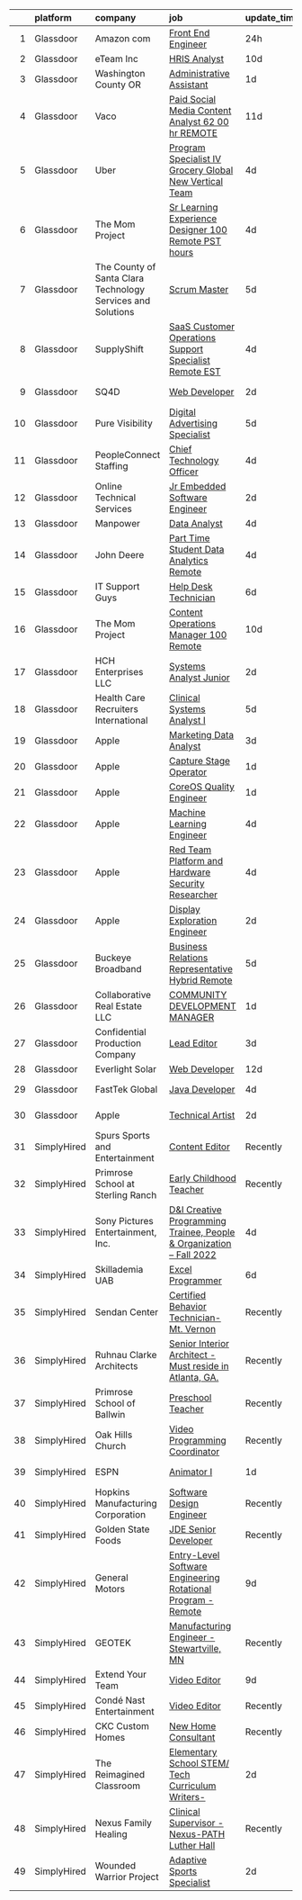 

|    | platform    | company                                                       | job                                                                                                                                                                                                                                                                                                                                                                                                                                                                                                                                                                                                                                                                                                                                                                                                                                                                                                                                                                                                                                                                                                                                                                                                                                                                                                                                                                                                      | update_time   | location           |
|---:|:------------|:--------------------------------------------------------------|:---------------------------------------------------------------------------------------------------------------------------------------------------------------------------------------------------------------------------------------------------------------------------------------------------------------------------------------------------------------------------------------------------------------------------------------------------------------------------------------------------------------------------------------------------------------------------------------------------------------------------------------------------------------------------------------------------------------------------------------------------------------------------------------------------------------------------------------------------------------------------------------------------------------------------------------------------------------------------------------------------------------------------------------------------------------------------------------------------------------------------------------------------------------------------------------------------------------------------------------------------------------------------------------------------------------------------------------------------------------------------------------------------------|:--------------|:-------------------|
|  1 | Glassdoor   | Amazon com                                                    | [Front End Engineer](https://www.glassdoor.com/partner/jobListing.htm?pos=103&ao=1110586&s=58&guid=000001830c85c0f8b548aff4c8c2fc9f&src=GD_JOB_AD&t=SR&vt=w&cs=1_a9ef91ed&cb=1662362436289&jobListingId=1008117089027&cpc=8D52E76475A7E842&jrtk=3-0-1gc68bg8pis2f801-1gc68bg9bii0t800-dff06dd4e365dbce--6NYlbfkN0CKJOvZ2V5IrJ1cL6f27LnM8XR4tisTi-a8V3t-dR9dwsgFRvlGUQc2Ve2CGI8d6VM2pSyN5iYwnkP9IrW9x7orhW24XeG0XMUCcisf8XSubnrM42g7J-hxJo4qbaKXw7fUhx72V3ba1Jzwg5QfqOZ4sIa7Na_3T1PYZ_a1pqwmPhgpFKRrOyxyiW51oqP1BT4XWF1HYh3zqsb0Jen5ciN_0X7L6_WKSkwTWEfU3e9MJ-JF76f6Y3poDeF0NqoIUqVqP5E83SXHTT140Lj-As3HlLB7RnkFCrMbu3yIoBAXy7wtIfDRPqZnkewKnEhI0wDKF0ywfZ6r8ob2Nep65qrcjEEBmSyClPHfrovsGd_b4IhRMAsoZk8fqSWA67sjEc53gJXp0tVPUGn7BmJCFDQ8idMWknsLJK1r87rFEIuqPO9Loouq3Tp38LyM1u8bgCU%3D)                                                                                                                                                                                                                                                                                                                                                                                                                                                                                                                                                                                                                   | 24h           | Seattle, WA        |
|  2 | Glassdoor   | eTeam Inc                                                     | [HRIS Analyst](https://www.glassdoor.com/partner/jobListing.htm?pos=130&ao=1110586&s=58&guid=000001830c85c0f8b548aff4c8c2fc9f&src=GD_JOB_AD&t=SR&vt=w&ea=1&cs=1_f315a1a0&cb=1662362436293&jobListingId=1008093950550&cpc=8795CF9063CD573D&jrtk=3-0-1gc68bg8pis2f801-1gc68bg9bii0t800-fb2a7ff6c8120e8b--6NYlbfkN0Dtmpfj98iB4C0jJJOWen3Era3IQfJzNZ4PFwBIKpo80E20bU78zJ3qEgsYTK5DSPyQbAHH6hZihBanPQu704Ax71D11ob8HloGur_LRRpuFvg8fvm9e03gUYLfWpDoNdTNZaxSkG8ENkl-gnvJiVyijSAq3CZjJsEVCeg4eyYSg9oYMDmw0HKazB9dlxNx1Ft20nycz-p3M0fZl9hur7sIxRUwn-UN0IDB0UMzsIqn6HQGksry-aeK5zcLeQyGejTKBtIX7DI8SRjZHHNMtXfPuZvdBkX93qLRcqHt66nh_mKH2pK4ipJwLnkmJ4AaFlZ4QgOc4MhZ2G1vGtI0kdyNPZXlZlU9L0fH8CFT6NliNQxEWHTrtlDAGXdQUxb7hGiB9mXA6iuOt5oX3XXv8j3nGL0xVv08kX2AxV0KbxTktnRRi6hBpetg6SaEKAgt_15o9ak3nXXokKeDnrHUVY4-dNzV6mx2r6F_TbvprxYBxJPBu5ZZtt9n)                                                                                                                                                                                                                                                                                                                                                                                                                                                                                                                                                                  | 10d           | Remote             |
|  3 | Glassdoor   | Washington County  OR                                         | [Administrative Assistant](https://www.glassdoor.com/partner/jobListing.htm?pos=117&ao=1110586&s=58&guid=000001830c85c0f8b548aff4c8c2fc9f&src=GD_JOB_AD&t=SR&vt=w&cs=1_b296d505&cb=1662362436294&jobListingId=1008115448153&cpc=B101C867B3EF2D75&jrtk=3-0-1gc68bg8pis2f801-1gc68bg9bii0t800-0da44ac5674c5847--6NYlbfkN0AzY0b1Y_R1OYsC5gwLmtpZQ_BO_KxppBT5eQ6JKLA0ZilQ_honIT0bPnzjjG-jF784Fd-KkfOHG0TElBOFqSRUFsBZPgeCk9oKpkl-v2g1iIDwRNr6unPZqv7T4Kb9It1EC8L3f5RvksjUdZ5VMmBILxtP-MHjeACqrGVmAewULPalBz7PVXvUsTC9EUd24-r6Qs_CrEqZkoPMW7zNjoxgOfBN2T6wE1QsxKFZg88s5_CV6mQ4jRzUtJXrNsNop8kSy14znrePHLeZUCNStb6t0L0x8Fw_vzaFcHXETTj01vP5n5wIJwPiMhbWf-8WyhUna2tBLfCEypkLBE_goVP6hmhcpleVdB1Xppf13lmKi2Ej0630NtdUyJsIxkoBOWIhe77yB2-x42L8gB941mCgool9XjSXMwRNihWZtoPxQYfwK1GkN8vO6S9z7ik7S95EvWKAWtp2lm96V5z4qEOHyqlFr3WzYadYofPaneSH-rBAe_uT_m4yEu5s88MIWWb4GMw7SEgZUQCJeNvFStn0GqglOlPjEmc%3D)                                                                                                                                                                                                                                                                                                                                                                                                                                                                                                             | 1d            | Hillsboro, OR      |
|  4 | Glassdoor   | Vaco                                                          | [Paid Social Media Content Analyst  62 00 hr  REMOTE](https://www.glassdoor.com/partner/jobListing.htm?pos=129&ao=1110586&s=58&guid=000001830c85c0f8b548aff4c8c2fc9f&src=GD_JOB_AD&t=SR&vt=w&ea=1&cs=1_c5cab5c2&cb=1662362436293&jobListingId=1008092405024&cpc=2CAED5C921A5F994&jrtk=3-0-1gc68bg8pis2f801-1gc68bg9bii0t800-0389b9bd7294ff0b--6NYlbfkN0D_sybMACCpf9B-677oK5j6rPldVB6BlrVvFjO_o-GJZbzuF-qh4PxErFUqfUsv_6sMdIS-Q9g0VG1DKw400ueEpw9XXsjO6q7syOUOvkd0E5YrH-8meIss5o9q8nlsoPuPhxq9oWMZOIcCvl6D6O20zsWRCsWpttLvun1-uOn_w8ylGgCA-wfIkTLmqJ_MP-e9-Rw7FGuS-f1IXFsFcEC2efHpCsDNaG6q96_XNGtzZDyJk5LLUt6CCGgx6nrHEN_mGy_L04xa306rB-VL42wWkb6WNo8jmj4z857yIIYFXTMuzRmaPq1g5QUHigXhbeBiNKjKBfQUa8NM-zFOoP211clhBKCL0SFb5hie0T3FoScDZdPwe8cGu0o2za-T_DLEK2NYCOKak7QoTiTKEitnKV40nXF7GcHk5_ROpO5qMWv7g_E__axoCmmA0Jh3H28xrnLzOkzHVlCijviNWuo4iuj1mTAoaO1mYtXv-qGF0_tUyR7HJ30H6JLMFLtfJMivlBA4lwnnBbpPrJQgy9QxgSZnewLe1NsTa7ZVgBwbtg%3D%3D)                                                                                                                                                                                                                                                                                                                                                                                                                                                               | 11d           | Atlanta, GA        |
|  5 | Glassdoor   | Uber                                                          | [Program Specialist IV Grocery Global New Vertical Team](https://www.glassdoor.com/partner/jobListing.htm?pos=113&ao=1110586&s=58&guid=000001830c85c0f8b548aff4c8c2fc9f&src=GD_JOB_AD&t=SR&vt=w&cs=1_4527d853&cb=1662362436291&jobListingId=1008107985372&cpc=C891152315FA1AD8&jrtk=3-0-1gc68bg8pis2f801-1gc68bg9bii0t800-cefef5f3eba2be6b--6NYlbfkN0AVIi8UxprrPGU7QPohOxOOpynq0pcPnEidcD-eE3H2SpG6EIh1TTe3Pj6xHP4VZ3oq0OpTuXSdz_LQa_ny0TnC1ur4y36Bm7PU_y1C0D7yv2mPEiXhSU5KWSIgXSfWkC7r-JHNQtJibJhKaxf1v_BQPfbgGR54CvHDDnb5vRnsPpQg08nKgHo31GCcbtvvlvK9o0HhUHGtYLTc2hVEFgOoh49XXdhBjUAu7a671FK4RZkbwzXHOIIQo-eizY_G9Es3J5J7gYsO335ZZZQuP4utrd8t-QV18nxcnxdmXn4hnKQz8aiMDdkOOdN6FtiU5fUwoWmBXqDG4YmnkYq41uYA-b00bFiCRZTDKzoFva0JcxcAWjbjyhid0b6BD4QDGIefYowaBQMTglovKrt_8thiW7OXdvfdewWGzJ00gQ1eu2afSst9hRE-gu-X2M9fRuubqsjy7UfKCKTYFqokUR38TKU2A_EWX4Hdjd_pskgJcjDgJPeRTGG6oGcyIvfzaJYoKrzpGatPThcDw7YTusfrvw5gYbx9Y7HBvga9V6npkqGjdARZ_gJeK3WdPyHLnZZTNky86Tdczj5N5VslYlMdhguSY3m5WGsHrQVGJEx_ZfZuFHqbLUJSsxB0_u1HclaThct_wvM6zjixVh8YSdluGjKv7DKSQRx1Lwk8FRNP68Yn8sKyulYQBnmyJFn7mtLoRk2F89W7rL-MpwFPIeurVEZ_BtNqKT7HhTLm_N31j9JI0Q2qNdOcG9ksv_d0tVKYm8WV_xusPrG7Dl0G_zG7xFJxT3J0FbmU8iMMfaqMTuMe3J4AW6VmVSb1vJQONp98OdZfXnngAxKkZHr6xKsYdL9LXem4ry9r5sURmQEp_eX45xJ9SXvp4-1o5jwjm3qDd8n9LvqFaoe_ZU_7VUZ0GrvRUUDsMmhlorJhlRN0nhhEfMnfpGOFH1qemobrrv0t1WWben8Zmw%3D%3D)                                 | 4d            | Chicago, IL        |
|  6 | Glassdoor   | The Mom Project                                               | [Sr  Learning Experience Designer  100  Remote  PST hours ](https://www.glassdoor.com/partner/jobListing.htm?pos=124&ao=1110586&s=58&guid=000001830c85c0f8b548aff4c8c2fc9f&src=GD_JOB_AD&t=SR&vt=w&cs=1_24f92dfb&cb=1662362436292&jobListingId=1008107784101&cpc=217C45A42544DB93&jrtk=3-0-1gc68bg8pis2f801-1gc68bg9bii0t800-d11787cac4bd37f5--6NYlbfkN0BDp_epf89aHDQhKpPegNJQ_ldQpEFZQsM9OcONMGxWx6pU56EKHF58QjVdAUvn2gV3oytsL_dEk-X18JnFLGvyBJotP02NtkanqVvXM8rHs2FYrv9-BriNOv4j0YumSrYc2jQ9uCC6iVfJItfkDG5R3-qGl_vtXh3nHQQrlrMUuICNuF6uFAYRp5M3lH3j2eGa2zbwa4_YzQip4ftE48zlLBM6nkYLFoicZxYinZCWvNMkhCAF74zRjqKOygaGh9gv_u5SwVIgHHe80jxXmKB6RAoRrQR4_tzk7EgPS8Ktn385fPy4BmvCI34tzQkq7ahb3UfLUi4c74I4bfVvwSBymSQvIdnnoO8pXSToF-Hyw4dn0edQ1pOmqgP-UshnfJjR8_fAOV2-82WlsJJgVsPSzMMf1PN8M9GHtXHCzSXiOJJNOaxdUrf4pVe2MPGE_mw4UIXxVoURFWNg_gs-J5y9R36gB2aoSr24djWkWh2K9MFPc2HC599qVjKLUnWK4G3W5H-X2ipIoELz6FQw2y7ceIjImoSJuvn4uX1mAaH3SH-M6l3P_BYDSOodUwGz7sU%3D)                                                                                                                                                                                                                                                                                                                                                                                                                                            | 4d            | Remote             |
|  7 | Glassdoor   | The County of Santa Clara   Technology Services and Solutions | [Scrum Master](https://www.glassdoor.com/partner/jobListing.htm?pos=110&ao=1110586&s=58&guid=000001830c85c0f8b548aff4c8c2fc9f&src=GD_JOB_AD&t=SR&vt=w&cs=1_d280d13f&cb=1662362436290&jobListingId=1008104710777&cpc=444700D72F2ECBCE&jrtk=3-0-1gc68bg8pis2f801-1gc68bg9bii0t800-fcf7fc479bf02e9a--6NYlbfkN0D0uiyjuZXnA51WfIxe0zjUQuLZESkTqqPdEkCq0M_K6JTlFVFhPFVHAoY2qqYxF7HZ9Uw6C2h3PXRNrGEXm2ulxXeU26_bL72zS4A9PmeshN_fQLAe7J4APEKsLZdS8Sq_fer8ZjSJkq9XoImnHdSIYesyEZPSdRYC6fp9tk6oXDg_OckDODsyOeK7SMQK_Z0_xA-Y3-YpPHQP0HpJCY5THvU9z1cEBlgXbzTRMBmox31k0HHi69yD6RJWiux1a2CM1KpsoIwwcoln35fScDKHozqHot5D1bqoFEMitAdZ4aYYoDdfhVqB-S6VpBENb8UuoRzo5H3yt3O5zfI6Dg-DrCZoK6O3gs94qDlUQrb_PK80eSY4wpKWEMgRFx5D4yt9WuZZ9GRncTzzLCNWAJi-kuVjN8Z0nT_nsnKVtT3_1bzcWcPXXwvZZFMI3WVNuk517Ma0ckcuf8VJ6FZtZoWjNFAZs5MX-MVPD8Y6mvl8oCrapBP4iPqL6dhqpIfIRPOe9kbKNT4tWA%3D%3D)                                                                                                                                                                                                                                                                                                                                                                                                                                                                                                                                           | 5d            | San Jose, CA       |
|  8 | Glassdoor   | SupplyShift                                                   | [SaaS Customer Operations   Support Specialist  Remote   EST ](https://www.glassdoor.com/partner/jobListing.htm?pos=102&ao=1110586&s=58&guid=000001830c85c0f8b548aff4c8c2fc9f&src=GD_JOB_AD&t=SR&vt=w&ea=1&cs=1_d9f146fb&cb=1662362436290&jobListingId=1008107020093&cpc=6FC5BA77C9A4CD78&jrtk=3-0-1gc68bg8pis2f801-1gc68bg9bii0t800-a8736ad18ebd50ed--6NYlbfkN0DK9g84Ls3IOG-LNSJHXFzPU4oVpJeSDBZbiH63jYc8ycm5u_p0dZmGgVoH8Q6B0ODq-owWL8alTvwvZ5mfzcRaA8CjpDGKr4YsButhyz75ja7C3SwGSosTapM5z8XgyF-lZk-M50YbrZwu84dS1L5TqMxv7APtVdo1qhx5j0Xftt_pWFPbTVOUtqgV1Z_ADR-pyPX4KrElzzPfLVCagS1adLt1xXaGrP3CTDXxrgW2RiGm9c_hxfZAqdC3hPmLjoEMu0HVxWmM9sOnDaL9pUQXuuEcPxYeVwEljVTX3ox2s0H3W2hfos6IDGVzd5HQkqD4od0Ps4bZucKbosHH03sbCdWYvQDQ4-sayCml-2f4KXZIik1gIDkTH3V_iby2m9VoPFuiShnSRueznodtkAwIjYsV_4b_nI8H6_9HNf7ThgPCDZbtzN5EFMe-he8xGAxAIFBKr6TX-WTIwaceUbjoXK_zBgN1HHfFYkT5we9kQd21A6qqHpdRRlH7xSoU7C_1ZYgsC_zROQGMvi15MfIw0Zid-Q-nfQRg26LhljXltw%3D%3D)                                                                                                                                                                                                                                                                                                                                                                                                                                                      | 4d            | Remote             |
|  9 | Glassdoor   | SQ4D                                                          | [Web Developer](https://www.glassdoor.com/partner/jobListing.htm?pos=119&ao=1110586&s=58&guid=000001830c85c0f8b548aff4c8c2fc9f&src=GD_JOB_AD&t=SR&vt=w&ea=1&cs=1_fc3bfaec&cb=1662362436292&jobListingId=1008114244012&cpc=6FC5BA77C9A4CD78&jrtk=3-0-1gc68bg8pis2f801-1gc68bg9bii0t800-c509b729b7831797--6NYlbfkN0ByxOOLUGvqXhq4IaH7y7eDA3h7-_xNJ77wtIkOVooMtxEztWdTsweypdUKzox-UPZBLHCsE8x73bI5uo6vjNqoTObX1QrT_sq05CFohlz7TprKzYK6XIYgIQ4MZur3WnJKUIjNc3nsPbM8Cl0bpF4UijmTlWUG5RvIDRKxm_lRyIGm45FQ_ThAdU5HD3D3s3oRJlfuGvwIScOhX0JohMc6C-H7-EBFmVoah25NCYl7X2HSUn81GNzmZ6gpXJ1OlPSoujBp3LYvIJa7855BpKfXJaDf9NiVUpumSitcMjszy1YZOxE6mM1FDJxP0vEddHpFF6HCGXcUEKahdhCXpd1goGotzJPYAlGhdZqo6qd04UcUWz_Gk_jEXXwrgfZABSREjjdyevIdtFIErlP-GXlRvLX1TtKGzt_3H2FaxyFLCHCx2y2qVA9YDBuLLq0uHVWdXLTCeaFkroD9w49vhBIqGuSd8KukW4RqbS3wW-AB-w6VrOnuDbyfGoyDrpDvTNw%3D)                                                                                                                                                                                                                                                                                                                                                                                                                                                                                                                                                   | 2d            | Patchogue, NY      |
| 10 | Glassdoor   | Pure Visibility                                               | [Digital Advertising Specialist](https://www.glassdoor.com/partner/jobListing.htm?pos=109&ao=1110586&s=58&guid=000001830c85c0f8b548aff4c8c2fc9f&src=GD_JOB_AD&t=SR&vt=w&ea=1&cs=1_6cc6b9d3&cb=1662362436291&jobListingId=1008103995624&cpc=8795CF9063CD573D&jrtk=3-0-1gc68bg8pis2f801-1gc68bg9bii0t800-2a2acc3f9456b692--6NYlbfkN0AZiaPZyccuKjlre0e0RaBFeO48J0QExrO5hcuLctOVaB564pNz9C24d5V5qJMYDip9RoGmbOZEgmaQmK9X8L246o_0sRzmq3XqBQbAaqFit3PqQFwbHYZKBrODRJVjT_s7mPwvrj3rqcHdqkjAe5VLUX1YBiqJ_ZIcTwSIXD65N9AL0z08d-BsRroWwpR1VIkoTh3k09HXrvkeFhvsPiF4d8hE8lTsC4XOXt1qUyPmEasVe7md1Z3wT3L27F_C8NwKroAfWXWq81chIcpn0lREhDyGGWs1ilpVoqLNtFVsMSVMi0AEXDaRJ8ptvLbcs_Jbkq2iFLMYp9zV15_6O8xwYXfmBtsAvrOylYbPLjItuG_V8svHyOBesit1lP2XCOfg84aCrgtR3kzzcCrkx82W0cnulJzcuU8_asJasxCg50-9ITTdIxUxUG6-jEikmhQZ1oKz12W_5U_ayrHbsJwSnmnno5jsBOqxZFaVPCDOo4NC4TbgNUXp4aA-RmASBo4%3D)                                                                                                                                                                                                                                                                                                                                                                                                                                                                                                                                  | 5d            | Remote             |
| 11 | Glassdoor   | PeopleConnect Staffing                                        | [Chief Technology Officer](https://www.glassdoor.com/partner/jobListing.htm?pos=107&ao=1110586&s=58&guid=000001830c85c0f8b548aff4c8c2fc9f&src=GD_JOB_AD&t=SR&vt=w&ea=1&cs=1_154e980b&cb=1662362436290&jobListingId=1008106120460&cpc=663B5FE45D73772E&jrtk=3-0-1gc68bg8pis2f801-1gc68bg9bii0t800-1928d000e33cfb34--6NYlbfkN0B-qLdb5oAJ4CS85Oh58AFVrZ1upIXSeFE37symtRypxVLQAaH5d2B5va7NK4h-mtwB5QBX2m1at6OaZ0wYJJmaMBk97_zBz2xcudvqyXmboAacd0M7kWxbZJrXmYKFeC2vj0XB8NQmVaG32nYKFuOoxnO1woq4n2nT1UPd5NzYPXXAX36gX2LqmJF_3Gq4Ikla-pe8Q5FUMZtmSZxaA0-0To12m5NvrYGlCy5RoFOoCg12Z-2A1OqPLR78eLz8VIoW35VJ2HHN_l9gmWPNxUDEoazOJPFJPuU68tbyxknqUe1CCypy_0exusvijbky--u1sQnoPv-fkGALKY3lCL8PKzSWO-KW1NEvRb9F2Xn6NOSCvtruBzGVCRAmcQFMsGEX2lu3PmVLA592A3nBfnRKkw-J_iacjCvkJ8fJWC8CAi8SYn6FWvOTaHxP2HKaWzg8_fJ8VwRwEYb-lIsZtbUr50Zq_vkCxCxfDCka4iWT9feuF52LrkPCyNARyMuYOmRLFqF6jkH570jG-UFCBUCn)                                                                                                                                                                                                                                                                                                                                                                                                                                                                                                                      | 4d            | Los Angeles, CA    |
| 12 | Glassdoor   | Online Technical Services                                     | [Jr  Embedded Software Engineer](https://www.glassdoor.com/partner/jobListing.htm?pos=125&ao=1110586&s=58&guid=000001830c85c0f8b548aff4c8c2fc9f&src=GD_JOB_AD&t=SR&vt=w&ea=1&cs=1_e6ea4329&cb=1662362436292&jobListingId=1008114279995&cpc=C891152315FA1AD8&jrtk=3-0-1gc68bg8pis2f801-1gc68bg9bii0t800-e76d7a7ed2d07a6e--6NYlbfkN0CO3lo8tTSczNz5vS4BPhUQq5cXCmywFqjKhWVhQ5Cs0rpojEv2EMPlRio45zKQYrrqCx2nW-rxkDADVosjfJW21m9Akau3vfW9BaLBQq5CaIY3zIk4OWjUKTXS0vZAeklZlRyRzbL302R158U1fBj24FfAa_935U2yU00hYjR7ZEtFpZJi2044I0VVjZriuZhAGNHZK1bezwqZJsCpYt6qrs6wGGMMGaiN92cNatTI_pAsiPsGCN59nhLRfTIajbFDtv0AGS0_tibByhEFKnCPk1lS6idGbk-O5Wo7pU8n9ZHtd6iPuz7MQzeq5knU5LupqnEygVwCk6DgrfzRYT_6Jxo2Ta8aM4ML1b5Ywf8NH3KV26dGqCdPYIwIoZxoI91jNST7yzcJ2AKmYKBp-rAsU1V_TK3Hx6onbMmwDEcaJPh0W-HBdPkypwvLXo-mKIFB9gRekjH50vOwhDIRrYjqCGZROw5In0fBGODzf7dxUDBllYyLWLoFMdN-iQ4QOeU%3D)                                                                                                                                                                                                                                                                                                                                                                                                                                                                                                                                  | 2d            | Palo Alto, CA      |
| 13 | Glassdoor   | Manpower                                                      | [Data Analyst](https://www.glassdoor.com/partner/jobListing.htm?pos=127&ao=1110586&s=58&guid=000001830c85c0f8b548aff4c8c2fc9f&src=GD_JOB_AD&t=SR&vt=w&ea=1&cs=1_556cea3e&cb=1662362436293&jobListingId=1008105854586&cpc=AC285F3A3ECA6BB0&jrtk=3-0-1gc68bg8pis2f801-1gc68bg9bii0t800-43d417d179f43a6d--6NYlbfkN0BFVcwaDjvEXao8kcFoXG2Ko0IaooEmC9iGWjBDM42CoJqBn2fMF_b0pidQxaZ5yxbGIpoUf-6ID5Cr4Lc1ofIyJvXOe6NxA7q8kDJyamwuwemBoMR0arrCYphygXtRvoyENTi_8ch3zhxs5W9kriyGHKTZwzv1RJGlobL8UzbAWzyV9fjLdABSmgF6tvtok9dMVABC-3-NxIKf6ivFqK7GjF8UMSgPQKev_uTImUvM_r8yDrBUyvTKKxFajhqevjRoNikldv_p22ZDt8_fJtTDI3qcqXFE-u1XYYmt8DyHYjKmONMzBAG72zss6iornbujsFHmO2onCtyUIkqlQvMl8kgkpi8badufxkqFJ0UX44vO_hS6655a16r_-XofiJNgdeGy1iUYyKeDWVeKpqfusYf0bcFdvgQIWFevAz7AXZNQOCqXGk5h2iRrSY-7PK2VD9RenuJrSzULrpYeBXnMA-G3erN--RuNTm4BGTjgqDCKYu_E-ryzQgcwPfCo0bRY3Povx-CV0Oz4KRvGxun35OSokD05ot2feoDmYBNOh9PTET_XRsi4c7B2LjfNgrMLtldVPy1uhg%3D%3D)                                                                                                                                                                                                                                                                                                                                                                                                                                                                      | 4d            | Remote             |
| 14 | Glassdoor   | John Deere                                                    | [Part Time Student Data Analytics Remote](https://www.glassdoor.com/partner/jobListing.htm?pos=122&ao=1110586&s=58&guid=000001830c85c0f8b548aff4c8c2fc9f&src=GD_JOB_AD&t=SR&vt=w&cs=1_ef827c01&cb=1662362436292&jobListingId=1008106952438&cpc=8795CF9063CD573D&jrtk=3-0-1gc68bg8pis2f801-1gc68bg9bii0t800-19d0b8e49d94202e--6NYlbfkN0Cv0TQtpZ6GGs0tAo-ZxVQTOn-gpbC_6DfU7thop2TVuASU8O2TbTKNUU43Sm0q_eUXfuApV1QLLNCY-DpauQa2jMnHXjtmVf9_41iym4dWqiy0ye21wnILSoWxS5hp2VI_Ey0IGLgacEJK8hvPQuOdrvj5RPaihg-iLHlbFji2XHTT0ahkuk3Z4iVKEwowvLGO3b2yXsqX0geAOimLgXKk3Ic042s6doCn7SlpgXRHOLxEagDaf7y8tAXKv-2HwkIU8TU4DMVGJaBJPowIo2Wf6eIylOwLBAfPUYafOlhUHfaMn-h3KPy5vAV5Hx-WfB-snkGtNbSJvXLr74uxBLlJugVLJNqYEhNx8CpcVvARCvf9wEmHC1XmO5hkt_kzAzi1v_vYKvTO3ZsM5u3_ywYPzQYZmS9HYyDhK2wog0PKURgo-dHOiPKsmY53pfjG6WyQIfzeoN896y6D991amLK5e277d0F6tl9Zt0Fg2Kp6at3G0gYU-cV_gXOset_I1xrQXDVk55U5ctiRtE08tOw2DaMvDXYWbTwtLOEsWmshJBM0j6fjRs_0jJbAbHBMGmBrRWftJBbTJZLjSXUNIiLaW-J6AnquwySwZkfmV4X3XYVKaZ9CnDGQ5vf61-rARqe5YkedcNN4bQ%3D%3D)                                                                                                                                                                                                                                                                                                                                                                                | 4d            | Davenport, IA      |
| 15 | Glassdoor   | IT Support Guys                                               | [Help Desk Technician](https://www.glassdoor.com/partner/jobListing.htm?pos=116&ao=1110586&s=58&guid=000001830c85c0f8b548aff4c8c2fc9f&src=GD_JOB_AD&t=SR&vt=w&ea=1&cs=1_e8e40352&cb=1662362436291&jobListingId=1008102750689&cpc=1160948BCBA38B5B&jrtk=3-0-1gc68bg8pis2f801-1gc68bg9bii0t800-68bbae8009b2e131--6NYlbfkN0C2SVAOpOeIWQkPp9EeCSLxTLheLRty2uanDx8E9nXZ3ugs5iy68cHFMy7ZgsQwJleZl8NHFRl0bDrUbFxeYSf4dsHUV6mXKYtV4Z3e4upq_dkU997IMvSVucvufptpLP5AzTkeao5un2eaV0p0WTVSRrOKZgJsWjLaokK3snc9YGKht2mL8eFisnjPe-s8PI5EJg_S3l0sla5yDpbMOdiNFtjAXTlAm8It8utbSvNYFinQSJ2P3k_WB6CC9T0TtaP4wgL0y5B3eeTmLfmlgASQI3rWV_wrOykwr3mabyFWe192Ue8XizUH7qeG2akHhLyY2wgYr2hbVNGjCKXXLdXwyHcM4Q0CTgI4zpPzXelEjoWv6317bgntHASLftlF10Gv0rfmBWU64-s2y4GIevZK6w-2l_xIYjCOro_l0adHmMj6QmK8IClsURT3jcRLpbMy2CJibJUPJgFjayw6cZdZla6akUxAKlDp9iale2lVTsw9DtDfPlRnEW99yfaEa10%3D)                                                                                                                                                                                                                                                                                                                                                                                                                                                                                                                                            | 6d            | Tampa, FL          |
| 16 | Glassdoor   | The Mom Project                                               | [Content Operations Manager  100  Remote ](https://www.glassdoor.com/partner/jobListing.htm?pos=121&ao=1110586&s=58&guid=000001830c85c0f8b548aff4c8c2fc9f&src=GD_JOB_AD&t=SR&vt=w&cs=1_b016bd27&cb=1662362436292&jobListingId=1008094382942&cpc=48B9F4758953335C&jrtk=3-0-1gc68bg8pis2f801-1gc68bg9bii0t800-6735073d42a336ac--6NYlbfkN0BDp_epf89aHDQhKpPegNJQ_ldQpEFZQsM9OcONMGxWx6pU56EKHF58QjVdAUvn2gXRtfyd_1WHfZ2nkZFoKvFQy70ifu49ki3kqNy8hrhu7620C-2ngLfFKQk5U6f6Xk3lCWkOrhK8MQGOoA3GVVBJg-65JI0NEWKiQbpW0rhzkvOGWrVtC2HHArGsfZbFaQKRdQwxXfseoAAloBagKCEh2jkumyi5LBKwkQsSGWPsBmz-DDfUBSpGjkty2TFJ2q0Tnk3ofOTe0FI0bq1EcG4vJWzmoy6odUVTsoDtQVay5wekPTZ6b2Ay5OBbl3HR0SARd1I-C2jEcnMsUcAxoJ3-1WlyuK_XNdZbJnFXNBv5e2bX5rl5pbOweXst0ZSbpJ079nxPieTLOco4cF05xLRYxGE0q0dQcnWxackSCiMcxI8Lz_8N5Gc5B1TzsaX4F5WWyj7b9nUwHI-82R989J3rF2GPIMi1BPtzGKAX_HCtJAHKWijqatlS2WWvBJ7mxvouEATFa0_2U23w6m_AVITmp0Uy3Kmvr61_D83SFOWo7PW0qGrZepBZEitnnTxUdwc%3D)                                                                                                                                                                                                                                                                                                                                                                                                                                                             | 10d           | Remote             |
| 17 | Glassdoor   | HCH Enterprises  LLC                                          | [Systems Analyst Junior](https://www.glassdoor.com/partner/jobListing.htm?pos=101&ao=1110586&s=58&guid=000001830c85c0f8b548aff4c8c2fc9f&src=GD_JOB_AD&t=SR&vt=w&ea=1&cs=1_b62cc0c1&cb=1662362436290&jobListingId=1008114037788&cpc=3DB599BF2F4828F0&jrtk=3-0-1gc68bg8pis2f801-1gc68bg9bii0t800-a5b00819a94d09c4--6NYlbfkN0DwNiPKAVM4XAJKM3wLr20H6oNwbjmq8cULyZhVGMMKsFS2aupJNf3vyjoEcsNSwLGCtYyNPTYYIGVtciSZlAgOrlIijl2_0HEwZ1UWIKsv-nJh02mgOWSuCsnXj9M3lEkRv6v57o4VRP7E7Ry1R0Q50H48JYtAEmQgBW72F6cJN_xHSyhT1JhVFIkzFXFr-FHXPSozOt4XJIhjntwl02YNOZ7fkf7v8U8WdqH_jNKxhMNUbBNr2uZFugKQdEFBUWidjscaV13sdCb3QhVfvQIrqkLiSwRTZZVUOXRPEIyTMPfy9MP7JWaLJRybnskmjY9IzLN-EACBXjACgYv49pP4xKjcTywhbDKyQdoivcrkxqk06BdhuoBxXT1EbY7mQDQIOfE9KWnkSAWAsgSpEqjB3FKvwT_LVQY3UnlGVFWVM6u7mo81ufR71O8FXQJfL1Ay58gEwIbN43oGgqHGLV1LJqiEzgmdgw5EbXPxKxVmHRzJgnWMG7OThBor57E10D8%3D)                                                                                                                                                                                                                                                                                                                                                                                                                                                                                                                                          | 2d            | Remote             |
| 18 | Glassdoor   | Health Care Recruiters International                          | [Clinical Systems Analyst I](https://www.glassdoor.com/partner/jobListing.htm?pos=128&ao=1110586&s=58&guid=000001830c85c0f8b548aff4c8c2fc9f&src=GD_JOB_AD&t=SR&vt=w&ea=1&cs=1_39b862e7&cb=1662362436293&jobListingId=1008104261851&cpc=6FC5BA77C9A4CD78&jrtk=3-0-1gc68bg8pis2f801-1gc68bg9bii0t800-b6100c44b7752221--6NYlbfkN0DbeOS3vTUT8-QWEvii5oM4KUDx94f6xbvMUkLzu08h8VdFMKQIQdwLtLJp8ozCRPL2CJYJm3M-l6oGIE5PW6vuuSV11w8PwzkWrFatiC_FAikVklqF9MiRDePNcII8629S8oKCsWjVnx-ljK1mioFvUpkOfzmWVpgDQsPXaIpx8xySQ5SSIYCxJgnEXZstPj1jLVYclRyIjKFLLir_Jtjwpg6OKI3XJTrl-zGBT8BQNrhJnXxCpzt2nTBMqeiLwcsxn6YGB3Oyh0_uMNMn9MJBrcDVOwSwbHeDXNKqNRuh0Ev4fCAtGFeid84E7WnUls0z665hecSB95Td-rH9nnTcNZCkgNJxpDS_3gi2J8qhNLKFY8CgwdnIhbMW9rN9RrwbFjhS3hchu4pMddNKZZ7XA5SRshF_zTlnSCTogx4168Fu2nhjYTgq5MZvr6Ux6x8usV4ZFlh8Rwlq5pJqtTp2X067XQfBjXVv3x3_MCrQjlIuXsjR5h1LbArw_aCdBvjooOiL1QdCbP9ce_MlEr2BhHY-zvdr4Io%3D)                                                                                                                                                                                                                                                                                                                                                                                                                                                                                                      | 5d            | Remote             |
| 19 | Glassdoor   | Apple                                                         | [Marketing Data Analyst](https://www.glassdoor.com/partner/jobListing.htm?pos=104&ao=1110586&s=58&guid=000001830c85c0f8b548aff4c8c2fc9f&src=GD_JOB_AD&t=SR&vt=w&cs=1_554bb5b7&cb=1662362436290&jobListingId=1008109245631&cpc=334ABAF5D42DC775&jrtk=3-0-1gc68bg8pis2f801-1gc68bg9bii0t800-c5ab471041dc9983--6NYlbfkN0BvKrLyj5gPmtZO9T8euul8TCxuuKNOtzRJOomxnwSEodTz2Bc-sPZlADHp0xxmf8W1BiqYsOIh4Y-ITPf7aZ9tVPNCoMzzJZSNSw_hg5a92ZIoybI5mg9JRRnFJ0OrLEM2AJOtTEnk_9tKGw2wV93wiIdjNbbVcXkAL9gYDI8uDg8iFJSTXHa-xGbtxXseJW8cVIg2Wtq-rg1kNTwa204BKJ9SU7RxhyNP80Ie6yGeibLJ4gideJEbuVtVEHZDhdUC60kqmJnKzP70ePB0endHZ_F7bzM-EY8KeS1QxAMc4meh7u_sET9eAdyaf7iycwosw7ZcPheTZk4qA47tSDRYQe9aC5Ux9U3TR6fE4NvckFZhvFRy0VXbSmiwxhxwzeSJ3Uu8rk9Sa8HWvv76ljajKP3oh5KORtvgiaYNSaeLI_D_Cl-5V1Y8wMF_p9635j4hyGQM_U93SsX6jwYM2rhgtmc2xyxcudQjCyZynFUWuRrOiyNQLFYVKRvY1taWqO34S8WE6X-n6QvfOPdfiiEBo6qwFelZjJ4lnevkY98UzqvXq4ymq5dzUfS8F-mTP3NlRYa6fT3zL_AUd_kNbHcgjVB0vqsaIXAmtKlVXaDJP0_L2a9Q6D_riyz_66qKNXzjOl8AQEqQUIeSulnpbdtCi8xjr7vj3EORMJlL5tWpjyfWezsPBG6RxQrX782ii-7WAFtfrppox7j43bh2ZZIq8H6yYVHtdsrILblfWK9rKpyl2IH3gqTzytm5L_DckuUg50NDMcj36KCieVLWu9UD5ejyYuRHDbuG835CxlPbsQGm5C6oR7FyJql2ZRLGWHtpOd4gXkrLgUtLJt7Ths1zo1YoyrFwBGTuShIv7oz2dtya-07EXtvg9nwhL7vbLiixcPdSQriBnlUTfcGjRlpyDavH-BN3p0W2CGw4KyuXJkwFU8xUzl-badpMMfs-k08pWmfoS45k5A%3D%3D)                                                                 | 3d            | Austin, TX         |
| 20 | Glassdoor   | Apple                                                         | [Capture Stage Operator](https://www.glassdoor.com/partner/jobListing.htm?pos=106&ao=1110586&s=58&guid=000001830c85c0f8b548aff4c8c2fc9f&src=GD_JOB_AD&t=SR&vt=w&cs=1_96c8304d&cb=1662362436290&jobListingId=1008115940437&cpc=F41FEAB56D215062&jrtk=3-0-1gc68bg8pis2f801-1gc68bg9bii0t800-233a96f44cb5c074--6NYlbfkN0BvKrLyj5gPmtZO9T8euul8TCxuuKNOtzRJOomxnwSEodTz2Bc-sPZl5OJ9R4TJsNdNXIS6AYMhnOzfLNma8LCi5QJjebmqlTTcwal-CfscOYCMRK-q-X3xxlIwNHcE5ZS_7OoETIA-u3Xrj56pn-ePvNzQemb4FUubiwDIoZLWTulJWICgQOcSRer6pc_SXg0HIbMu1mogrQsVUH32UhBtdi_Acbj4IkmmgS-74SSO0-bqmerU4chN9s4WDYfnlfVlk37ECeO3NJfXhDf_pJOuuEu1vHCR9irQUjeSdaV3Cyy5Fy9b0zRR6ZN41DHQFJEk1cvyrvVOnTVLV06CvJf_a7YZsR9y5gMTWiPktmhkhhnM-1sQ0eRVgxLtpm4EW0rk8zm7FyMbfqvnJVKtU9Yv3ibm3-KGF7cS9_Tzy-cTGck8nqa6aIdMBe7mWNfjnB0TurhuS31W81KFUI-lj6fVSIPvqpB4CWIv9Uu-YPozkvTgEziV3qLx2z3UDM4rsAJoRbWRJurvgLAYo2IRX2r-wkd3_5hW4te4PhMb8haxevWGVV6cuqSgkmYi0ZJU6qujlnA426eoj5OT6u-FfXMA1eRguOYB1ws5qCx-WcPJuvZMNVgkfsIKwI5693crdSKnQ43e1R76WaDVrSHZDjOHu5wXHDTdpTnAMxVprQWUp4YVx9ZRiF122anjUYAYpABbmMZ1foxxjpUBoiRPHb3MAxnkHCMNbKZAwJGD2oCxqX-jfVVvU8iahK_lUDpC3gxkeMDdcvqq6HQJJgPDz-EWe1gq3A12SmT00yHkVhmxbPiZ-xrJgc8p9zdmFjVX4pSTaxGpMkgl55DdsrkbsA5KFUKdv4UOKrnfBUYmOyr08mDNcd0pOMwYeDlCA04X2-Nmt-lhuruBobXnirPJoPaDDsGicAK84E04cWhFTFeSfuX4tO0FRmone9hMJKF6KjlNXCHZe1cqCw%3D%3D)                                                                 | 1d            | Culver City, CA    |
| 21 | Glassdoor   | Apple                                                         | [CoreOS Quality Engineer](https://www.glassdoor.com/partner/jobListing.htm?pos=123&ao=1110586&s=58&guid=000001830c85c0f8b548aff4c8c2fc9f&src=GD_JOB_AD&t=SR&vt=w&cs=1_f52344a4&cb=1662362436292&jobListingId=1008115940657&cpc=F41FEAB56D215062&jrtk=3-0-1gc68bg8pis2f801-1gc68bg9bii0t800-3814c560f7971f27--6NYlbfkN0BvKrLyj5gPmtZO9T8euul8TCxuuKNOtzRJOomxnwSEodTz2Bc-sPZlt2Zgji_QUXFc6v64aNJ7aWk73-IDtgwWIB8CVEu5J-JQxKatGFEkDjMfjKuEEEi6xAn7Jrf9dFf36X4-9PWdZEz6HMkXShK10AKP12uf9KpXSKooD-_O9vfy-dn2lKhqpSvvJeKzAREcZYffC_M-GO4yV9vL9NV3D_r8lcB-4sWtRv4z-8_msChwPfXh1NMahb-eth77_GMHLgnZ3IU9BqGmi5mv63MfcExfHRpmVRoSpXMg3z7Pt2Qj0qvRzsHwa4_Yx5y1vzS8Qbr7qwZH9E-tD2JAN0ETzQ0Q9RErkSwSVR7D2gxQXhPIzuCQuW4hbroQTfr_ZvNDdmcOceaizmi6kNEjFDPaAPuzKc7_ryfAu7QAz54PI0LV8qrx-LbpTKOakdSkvDqvZP9nrv8ok_gFae3C0S8HW-uH-YBFNMW2atn9xLb5ZT3NwxJG962GGQhAEWKvQKnwXYuahJjvKFksN9T8oW8gJ6a7hcAK7gBo-xwY1TPEYM96bD46m1COHcT-ZqoAErKbnENII1A6KyE7qniCp1QrKIAFyGM5e3qESfPGw9xRH8i5CGt7QngWtVinHy4JO6mWYDs41fu9EexcFJiboba4LOAKp4V0h-ZdwdKC1Q-wb-399M8K07cn51ptkcYv8SH-JNPeCWibJk_6s9tqDHehXUIP5ApUnXNP2J2lDAmx6bnIiXxVn4d6ARhGv9_cbnE_W7GHWqdYVj_jYKi3HK2ecZGLrFIyafKZZXicjlvtBz8pMTTtBz_YeYBcwwD1GEUgX5PGobIFqeig5YOKEfrtUKIWJs_qSbc3hXdoR_nci3Fz4OlIexGRRzR-v7YxHrrEEcmhlMPN6JyUdIFs11-M7MtSoYxq63OrXP8-Wnot9GzAiT4E5kf8Pua657cvKb_vk4bXb4CSvA%3D%3D)                                                                | 1d            | Cupertino, CA      |
| 22 | Glassdoor   | Apple                                                         | [Machine Learning Engineer](https://www.glassdoor.com/partner/jobListing.htm?pos=118&ao=1110586&s=58&guid=000001830c85c0f8b548aff4c8c2fc9f&src=GD_JOB_AD&t=SR&vt=w&cs=1_5c7b6c6a&cb=1662362436291&jobListingId=1008105396759&cpc=F41FEAB56D215062&jrtk=3-0-1gc68bg8pis2f801-1gc68bg9bii0t800-f068a41dfc6973f5--6NYlbfkN0BvKrLyj5gPmtZO9T8euul8TCxuuKNOtzRJOomxnwSEodTz2Bc-sPZlt2Zgji_QUXFCbh4b6vaJjmARsYE9CfuuzeUJ0aO0m0019AZ_qqZavvdWDttjm5xJqi9mvk8aejKP8_MBgJsIvv8G2Ff9zQgjtK4ppM2iRSmzygYThIFOdGGlxGshVqg3s2TVHbXR0QgTOw8lbKgUCXUi9PLRVVPv4fgcXdyHS4uBDdP-_E61ThZRQawM442X7ciy0N-1w_wkC7RmBbFYbT5bVsKmSPYa1ty7toCqnoSS55VBZBkKnWc-xkERcIFCM1HkgCLzCDeF-1wo9BChckIWBsemi-3drsIK7kL4CqtUfQX7rKC7ebA25CklJuMt68MDIwOmYc8LWtLPHXq-lOOATttFb51sHpbjnHAz0G5R2wbI2IVVHmXeoK3FTmyomCeQ0eC9OUzR8wA2UdEFQ214eDNuypQZ58Oh6tOAJsManBHijNlRQl8WoqK37xKD_DBtA2HyOfZqYAIHHSSgSU-5m98EL-Y1mcqR-FvgqTQFI7P8MvD8e0lFMk3ihFYMYso2Ev_FmrmuZrHBK5pemvFEySnqgBdA6xBnefL9WUTqcZEEGGOwh-_VXhjoJEx6OVHzFu_4ZiPNurKSzl21zVZfxq49A3IilYcPfePjpeNJMu7v82P4DFYSlkqVUoYDDoxrsvJLS8QcOv7ld12X_JG_AP_ntIzGIdyalxUdZEXwLYGMCogzJQ0kzeEZb-1XL_Y98H4kAmt8uEnB9zOHvXSeo4Y9BL4lr9IsTVrel53_OxCbsjl60zYFOanNk8cHX-xY69_rQBzgwBw_MRsopFLwnKB0mSo6XSwDRMG-wWauMbf1Ja6N7EqUJSAPqUEotWK8nhLsbNNFjyNNUR8fjwORhZz6DQYPNgPJfbbl0r6f5IdLV-qCfs6tQGdNGE5rknIO0oiW3m9o4jVF2_h_sQ%3D%3D)                                                              | 4d            | Cupertino, CA      |
| 23 | Glassdoor   | Apple                                                         | [Red Team Platform and Hardware Security Researcher](https://www.glassdoor.com/partner/jobListing.htm?pos=111&ao=1110586&s=58&guid=000001830c85c0f8b548aff4c8c2fc9f&src=GD_JOB_AD&t=SR&vt=w&cs=1_a99ad59d&cb=1662362436290&jobListingId=1008105396563&cpc=8795CF9063CD573D&jrtk=3-0-1gc68bg8pis2f801-1gc68bg9bii0t800-981c0f88bf8e30b5--6NYlbfkN0BvKrLyj5gPmtZO9T8euul8TCxuuKNOtzRJOomxnwSEodTz2Bc-sPZlt2Zgji_QUXFCbh4b6vaJjkg_NJgeyynXvf7ElYtzCZ9UY3QJAgGBO5nuehzXZKBBDROUU-pV-VkPFKN6gwr6Zwqii_kmRSKwTTeaoNVQ1KhANnN8k8xPcLVrwTQcwM1hNifaqbn-_HDWMLZEpi6qfvjrfVYuh9DQMMS-YA9ehqDHTWBNPsvdaSt8cBDjIytA-lrYEUwa3bsVF-cc5bW8IE1bIwhyKFAfpblbi9mbJqju4E72meX_AP2LJ5OpaueXuZf-4vH6NL09z6khMQ6YPBZZJnRliGE1uJ_8f-MaH5xcl50ns3iN0YK2tnWd04CNusUBoQbKM8Q2cuBDzq00I7RSHSYYOGl_Feay0RV-Y2-bUybGd3FLHk5i7P2bLZdhHrjbl8KPw0MGX89_uetF-a73yJ__Wxn5FzpcF50nrdNB7CIoHciRWcE8-pqFu5GSWeyew3aCvPlfYJNnskyVPSSajinnZYWzjF2Psy1VRytPyWtSMF7WGijF-TQIehY3d5NQQy4EBaECQxDhXR5Pz2SbrTjqd78cA41LPwWOsfciZQSOdenVr35Ign0Z_G6fUsrOXZoxKMbVHPik_eW_nKRrGWcP3aJMBmOfPxA25XP6IapL-z6sEMqx-_SX5fi_XEmmSZUsIUf6QfaMRMW2Cv3L3ay51xEXMYeT-BYfyHUmEDq9K-eavd2eEjrk5yPzDeULCV7D2ipEbBNWy5ypkelgIipEhlvOnOhRNM3mKrecgadqqsTKJzaFAJSijAYnGyy6SccrngHMRhAbzPJGKfKy65DcKNlQg1eybzKj6S5KxUho6lp7S6EUTLanQo7i54CwRE1ltMmIavrl54yIw6fpBHCKBZCl_gPZwBTy94lWFOnr2R9M-oegLB5q5vQLtCl65xwOvFBrdAJFZwalD_2VRiLhmt23rOlwKTEMjFWuYq_u8asStd9lVtpUBASJ) | 4d            | Cupertino, CA      |
| 24 | Glassdoor   | Apple                                                         | [Display Exploration Engineer](https://www.glassdoor.com/partner/jobListing.htm?pos=108&ao=1110586&s=58&guid=000001830c85c0f8b548aff4c8c2fc9f&src=GD_JOB_AD&t=SR&vt=w&cs=1_86e14498&cb=1662362436290&jobListingId=1008115119211&cpc=9908D8D4413DBB8A&jrtk=3-0-1gc68bg8pis2f801-1gc68bg9bii0t800-a587fd22df92b028--6NYlbfkN0BvKrLyj5gPmtZO9T8euul8TCxuuKNOtzRJOomxnwSEodTz2Bc-sPZlO_uSwsktAejOFY22IJUJ5f_lyGnE-mdGXlqgWI_NCaWKGK9w8QkxAAgtpF44nSWNOP4lA66V88k3LttaEVRa2QYTQpboZj8U492JJVLzkpbREkMwiPEDua2E02jXuY7-6IpEdJMTYwqU4bkg8ndSO86pskfe-KnGPim7nq0FPGC48blAJhLHVZoA-YmxEYLKS6ZBON7qz4_A4WsrTLa6ox7fyTnrXTG4vo1Ym8nPUC_lq65W3NBftNeCGdRzv8SAfg3yO3ot1MPqGi4H7WrkqvXBPeZhGYCwDF2ubYp_wI4AFum6UEuyLonbDZ6bx9W1odlmacZmL79jXc4i9_te-tA0D-i1BJsFZkvKr-SQN-f6Bt8mL2ocbbRPcr4h-4J64jfB3XuSoPe46jEL06msvo-ZKayknaYDit9zftAhHp5QXXik8P6QEeB41P616K_bVWP7mMsdRbzr6RQ4nmUO_6QQMIx3An14Tw3RJunNNv_km3aB21edVnWyvFkQPJgcXtK1aK-YI0-x_MHMKdzrI3qtcFGLD8JHkiM6reah1Yz0U90jSbVQcuVxuLLmEnu_wVUVNR7a6Btuaw8oSiMWPdn-L7JEqtG3FVkk9nqsoxl8K4COxSIxSYbrZ3NWVENMaP7_kWVSAwUgmz3YBLPw-FH5iA0CVrSmUluvPLelDQrbgjCg7ae7mCKD9EPZrIUazPU9W2Cu_1pw3-GJW7RMABF2f7UvCYc4MRanP8T1KTcGUj2kIcTdTmUKQY_L8HsY5qwoiCv-Sc0ViFVzNzK6qNELKmETtHgkyZc2kJs5XBA0Do-Lk535h2gOI-CnB5NTXVCQFNtGeTDRmuSHKHdqjKl7Kwz4jcg1JFwrPdEl9_f3a0t1SOpNJ7mm-JVXfX-aRyXhWeNv5bmvFzyPn6uezg%3D%3D)                                                           | 2d            | Cupertino, CA      |
| 25 | Glassdoor   | Buckeye Broadband                                             | [Business Relations Representative   Hybrid Remote](https://www.glassdoor.com/partner/jobListing.htm?pos=120&ao=1110586&s=58&guid=000001830c85c0f8b548aff4c8c2fc9f&src=GD_JOB_AD&t=SR&vt=w&ea=1&cs=1_bbd6e617&cb=1662362436292&jobListingId=1008103421076&cpc=47CFDC01B3F81FAC&jrtk=3-0-1gc68bg8pis2f801-1gc68bg9bii0t800-67c612e084eacbd4--6NYlbfkN0DDmOwFuYy1-IGhenWxj6rZmHL3sido_coM9cPKCevLMh9RSnvCRogTTFMO-82f4deJdvjjUi6i1SKTJ1GhKMKVyXd2JXWOG8kpG-oohOUF5UgcTh02sRaHBR7ofiY-wWp-6_3yW8a7HZh0-S18oNXWj_UW9BhPPRvr23NEsFfKH2f14MRDQ14W6T8Md7IrtECtJ_OK2OHGOsn6kwdp4wy-QISq87gPMsZDP6lcFBaIaGpQP6SrAQLu8df_IizL37aWIcioOqemIGzQef5Q0cNR0tRpuxjEDQu9AwPtPDpsttXIArZLrWOAFKJOTboJPoAxm5kNHtHVbb0-nUfxZHh1hd6FT-RUBqkY_zRu18zm6MMbV25MczAS7W76nansBf2FhpGWOGeD37ujNw36kvOcbgI14sr0w8IMKJrvXqcAFrVUKmiHw7gWoioBrI5xFAHOXm1d5IvMxxHqlssop-j3N0B5PvVzSWHHBIT_EbuzYBdz3UE6jqXNaRFKJ4R5Mj8%3D)                                                                                                                                                                                                                                                                                                                                                                                                                                                                                                               | 5d            | Northwood, OH      |
| 26 | Glassdoor   | Collaborative Real Estate  LLC                                | [COMMUNITY DEVELOPMENT MANAGER](https://www.glassdoor.com/partner/jobListing.htm?pos=114&ao=1110586&s=58&guid=000001830c85c0f8b548aff4c8c2fc9f&src=GD_JOB_AD&t=SR&vt=w&ea=1&cs=1_81e21aef&cb=1662362436291&jobListingId=1008115741293&cpc=1160948BCBA38B5B&jrtk=3-0-1gc68bg8pis2f801-1gc68bg9bii0t800-59f12e8aa0f31f4d--6NYlbfkN0CdcVd3SDA1nO7RkKTAACmPV4xEt72Vls8LI2dqcgyOeBxNZt0YMJ54Gdb9dO1Y7JqJXe45bI24nYCJ68IU8zkCI6EY8KvJynoos7sy4YysikK29m6cQlm824R8rl5FMODlEXtWwWjlrYrI48orxBRCwsddR9bz2v2rMhL3K_dNSTXwnO3P3mkIEXhjzmrWTaLzUImZzo2I7N9lz6q-y6cn516PqgGPn1ZDtqN4fbGmrm3xc5f7rml0EltgEZ4VrmF_T0s4ynxTc0pfLD9aqd-jb6aKJzl9NQyH7_q3p0nJWo9MtDuZg0AN2HWvBOQ16mxiRSwNIA-Fmtb93ujeA122jOPz7ELO-Yai7iRIB5bknVKRCnCdtEzHh38BLWavOU_q62cUst31ZwJnecfEF5nzZk4bF6jOPA8uBSll61IwQJcj32rD14Ar1IK6dIX3_IFUftCcvEzQq7bV1FkT7crPoHyJ3Uyb2LrOeUTeWEEfR8wNh08wgS5ET2Q0JZfUlbA%3D)                                                                                                                                                                                                                                                                                                                                                                                                                                                                                                                                   | 1d            | Atlanta, GA        |
| 27 | Glassdoor   | Confidential   Production Company                             | [Lead Editor](https://www.glassdoor.com/partner/jobListing.htm?pos=105&ao=1110586&s=58&guid=000001830c85c0f8b548aff4c8c2fc9f&src=GD_JOB_AD&t=SR&vt=w&ea=1&cs=1_6304ddfd&cb=1662362436290&jobListingId=1008109070784&cpc=8795CF9063CD573D&jrtk=3-0-1gc68bg8pis2f801-1gc68bg9bii0t800-8eff2385da190514--6NYlbfkN0CLnIyDXorONbwFz_HkFFuiZ_nJljq2LOcDyzqI3LJjcX8D0cqdiZW0acnXuZ9FXAauYjMZq8zkz-2h9y57e1_VcFJknwY1oM7u18lGgLtol-27MZI-GPOj2UXrkgcmbYwfBScxGza3d3KqMWGwjTYKKTf_XmKzJ0XwnzOIs_KNwsMNIJCewt62paOWrjWam6fX6yAI-T-7lipANFKekeojYRa_S7Iks9R60Nz4D3gtvSugWARoHQeDkjNbPX6rdvQQ--Jg-2HbAjIzv2wNJqB7VgGqC1jAz22ej4_ZknaIY67JpVAKfLsuYJsd_ygtw4deRSg9p_oUT4oT868NKEKiTFsmWNKhjdPSilmsBru9hma_ISwDpT-5sZOjpFhPgeYuED7CyujT_bLxCCOwzgVo_OySOUFUE7g5bEHPxbBm3x1YBFfn8z-cEe2hlvAhdhzmkyh_4AFNZt7KjEoEWrMwzh-qE2ho9SUhifC5zJxS8MgmBEnsqlkdZzpd72nlAuo%3D)                                                                                                                                                                                                                                                                                                                                                                                                                                                                                                                                                     | 3d            | Remote             |
| 28 | Glassdoor   | Everlight Solar                                               | [Web Developer](https://www.glassdoor.com/partner/jobListing.htm?pos=115&ao=1110586&s=58&guid=000001830c85c0f8b548aff4c8c2fc9f&src=GD_JOB_AD&t=SR&vt=w&ea=1&cs=1_3dc169f2&cb=1662362436291&jobListingId=1008087790470&cpc=F41FEAB56D215062&jrtk=3-0-1gc68bg8pis2f801-1gc68bg9bii0t800-9c3ed48ea1fed460--6NYlbfkN0DiMy2NhEaKbhSnbKA9vEPP_1TIGIXCWIIWgbDV5JSnsNBdeJWTUXXaoKmwIHHAcWVYy1v17kUnpLS6GFJJNBBc38-tMRfc0GImxvHan16Vp0_wlPR4OgcQCQvC5DFkHhSwEpc-a8yLR4T_6lEtvhbnMUstkHKUuWAkDNJWZIErzN6fd5EP9v20oJCCCkUA1ZEURIcbwtjUU36tU2RJ3EgYIJJpXF4hR7KMAhipeudA_lWYD4DH15xfTDCq4v9kR0lKQkznTV5KZ6IEZzcu8TEj-ckMrMqD_gebIu3uTHCPWR1YqEpvbX3ipABzqa4pLzqAb_en-nHzwqhiSHPDpoEGYexN6CmsGn6Bi9CUP78xN48Sv0Q8CO6ZXucuUMVLT1lunrngI3JETE1yfjt8qczRMJP4IxMnRIyDOw26zclgouuhqd54SLF8cWdp9nyzcICC4lHnx1tqRazMkGuNsT3n-wLdRnkrOzMHh483VuO7lmoJNQIQ2vcjyxQKptZhtMj77D8kxUhz7Q%3D%3D)                                                                                                                                                                                                                                                                                                                                                                                                                                                                                                                                     | 12d           | Remote             |
| 29 | Glassdoor   | FastTek Global                                                | [Java Developer](https://www.glassdoor.com/partner/jobListing.htm?pos=126&ao=1110586&s=58&guid=000001830c85c0f8b548aff4c8c2fc9f&src=GD_JOB_AD&t=SR&vt=w&ea=1&cs=1_01f09387&cb=1662362436292&jobListingId=1008106157470&cpc=4B86475FAF393599&jrtk=3-0-1gc68bg8pis2f801-1gc68bg9bii0t800-05219760ae83bd70--6NYlbfkN0Az9dGzmoqKccvpcm3t3G7jEvFeta23pvltH6fcBy3LrPVjE2rxg7kPFDqNQ1VyFFwuGsHZBEiFh_sXAZqB2ty1vbX8iFFy7e_e22m4L4UzCtL8hpMRXHsHCsI_uNUPODSHc7CQazb7Pqc6qpJ5Iige9feQ_z9Y4eBnsDLpCr4jUQTyeRzIHLVGfav-v9Bj430hgo3T3aXe00zK44ed-WlkWDp4sHrZqBcSFcz8--op-k8yCWlEO5yU7PP4JRZQDxB1BETIUv3Q-_Z_oBBDsODoTBtuwly3vC8WbCVrpH57CJqe3zJALa-VSsr_LEfEdOr4FcNYdms6JA0ecLLlnylW-E7lm66RksmvKb3lzZJuY8qLF2ngTCu3ZXsQyf60c_odlLKA1V58sNAriZtww4haGQ_vBUCsxv9KOyam1u6IlgUivLFW5TzwG4GDwMhQehwbxJnxiTCnijC0z1rdoBMFkPbqVa252jP9sNjfzHs1JqKbCYEcsEExVrmglll64GPmTzK76JAtGQ%3D%3D)                                                                                                                                                                                                                                                                                                                                                                                                                                                                                                                                    | 4d            | New Jersey         |
| 30 | Glassdoor   | Apple                                                         | [Technical Artist](https://www.glassdoor.com/partner/jobListing.htm?pos=112&ao=1110586&s=58&guid=000001830c85c0f8b548aff4c8c2fc9f&src=GD_JOB_AD&t=SR&vt=w&cs=1_73d73544&cb=1662362436291&jobListingId=1008115119280&cpc=F41FEAB56D215062&jrtk=3-0-1gc68bg8pis2f801-1gc68bg9bii0t800-8c306965e56ef090--6NYlbfkN0BvKrLyj5gPmtZO9T8euul8TCxuuKNOtzRJOomxnwSEodTz2Bc-sPZl5OJ9R4TJsNfIiD9efkuV4cG11iKgSSEAcr5OGbolSx9skc9vaS99-qKCIpTpeJD2LHrZTFIpuZUpkb4fGLXeu-UTDRD6Woiq5W-5qveWKNk3wCKF8NvKo1YTI_h6kesTa9e9LVV5359AKNa03EeE4k8sSvJyVyu1aQJRWz0niMK_vkj9d2czVLFmVktNEWSqjfxSm1Icw_hLyMYzwmggxrInghs5EtHViBaWYASkbjfBnGZPoCNxV2Jk5Cb-urzCsZOd5Rn_glY-ueHX0NEDUHWVu_O-vgW3G6GZywRETsbyv0J4lMqXcVlK6GZUXNFsvuLzMH7rUPTCcLaEqxQlIQAdXDGvzEWCsYw77Bsu8R8wIho2IzJDtdrlUpiDJpomSw7oDO_t1hNFieGgJwKdFNntOGESfpFMqZMuSawaIaFXTh7bNwKMYYfmigJZS6SIvtfEdeffmK0td7CnmSaZIfDfMy5a0BxjnrH9IYZPApnm5CfNyF-CEMHwSGlVFZB5wLElkBM-igYFHheS7zyuMSEyAW1-AJ8djpMtrDapqKfQ8-PIHjt6zD-5zkT1JAs05C055srGq_FmMIAsipaHUIxtJWwIKe7eA6pqDoUvcK7UnS9QBzWvuTgFxhtTPWtx_0LSCrNNZ0hUHIWDZGq6VAKVyudxXKWQKO_izQHeY-Q1-8HkkrnMhgtfjKE4sBLuNRRlgYeYsm_GvjTxMwpoNWh12xKNeRAt0adxIxqW1ci4u0SGJhOgYlnsuuNsFJSTzf4jAHaJUKywblSJ_-V5MnLAVvbAm_hH2H871xJJ5yqO5FggppwAqhrQO8R-fhzJ0jDx3NOHHJBnWw010tJ-UmP6UHhBfNzs5jy9KnZV2RrP6zbkHTtl06j-CTnQAFTBFpiDiERnZFg%3D)                                                                                     | 2d            | Culver City, CA    |
| 31 | SimplyHired | Spurs Sports and Entertainment                                | [Content Editor](https://www.simplyhired.com/job/hyBzdEb8h2vNLrtjvlpXik1GmEIZfYm7exISD5n39PCBf73naG7gTA?q=creative+programming)                                                                                                                                                                                                                                                                                                                                                                                                                                                                                                                                                                                                                                                                                                                                                                                                                                                                                                                                                                                                                                                                                                                                                                                                                                                                          | Recently      | San Antonio, TX    |
| 32 | SimplyHired | Primrose School at Sterling Ranch                             | [Early Childhood Teacher](https://www.simplyhired.com/job/dQ7bOtH3Yt8dH2KPofdv4MYwNNcWR8ZT3DZ2dF_S2S3y2KjFybd3VA?q=creative+programming)                                                                                                                                                                                                                                                                                                                                                                                                                                                                                                                                                                                                                                                                                                                                                                                                                                                                                                                                                                                                                                                                                                                                                                                                                                                                 | Recently      | Littleton, CO      |
| 33 | SimplyHired | Sony Pictures Entertainment, Inc.                             | [D&I Creative Programming Trainee, People & Organization – Fall 2022](https://www.simplyhired.com/job/EpAyxWTyVPX_UbPAsA7TkO7bitCYEXBWbFMg2Fms_lyWqrTN_vwa-Q?q=creative+programming)                                                                                                                                                                                                                                                                                                                                                                                                                                                                                                                                                                                                                                                                                                                                                                                                                                                                                                                                                                                                                                                                                                                                                                                                                     | 4d            | Culver City, CA    |
| 34 | SimplyHired | Skillademia UAB                                               | [Excel Programmer](https://www.simplyhired.com/job/12I15i-wjO0MFb_9vMxUr1FZPwG4VmpERe_yclj0ExSJTwxyrUH4Ow?q=creative+programming)                                                                                                                                                                                                                                                                                                                                                                                                                                                                                                                                                                                                                                                                                                                                                                                                                                                                                                                                                                                                                                                                                                                                                                                                                                                                        | 6d            | Remote             |
| 35 | SimplyHired | Sendan Center                                                 | [Certified Behavior Technician- Mt. Vernon](https://www.simplyhired.com/job/SCQGxsD-0mRqz6ItPxsEOg5n-GhDn4rUU64b9q2s7-J7N_lgnoppIQ?q=creative+programming)                                                                                                                                                                                                                                                                                                                                                                                                                                                                                                                                                                                                                                                                                                                                                                                                                                                                                                                                                                                                                                                                                                                                                                                                                                               | Recently      | Mount Vernon, WA   |
| 36 | SimplyHired | Ruhnau Clarke Architects                                      | [Senior Interior Architect - Must reside in Atlanta, GA.](https://www.simplyhired.com/job/xwDXtTWrFE92J_6982c25CzPKJIM_4CPbnbisyXExqc7QVs0nE5PFA?q=creative+programming)                                                                                                                                                                                                                                                                                                                                                                                                                                                                                                                                                                                                                                                                                                                                                                                                                                                                                                                                                                                                                                                                                                                                                                                                                                 | Recently      | Remote             |
| 37 | SimplyHired | Primrose School of Ballwin                                    | [Preschool Teacher](https://www.simplyhired.com/job/c6wyeVzBdHox11gS0EWZ5FtvZ8FQJd1hwaNPlInlnhIO9miJ-tpquQ?q=creative+programming)                                                                                                                                                                                                                                                                                                                                                                                                                                                                                                                                                                                                                                                                                                                                                                                                                                                                                                                                                                                                                                                                                                                                                                                                                                                                       | Recently      | Ballwin, MO        |
| 38 | SimplyHired | Oak Hills Church                                              | [Video Programming Coordinator](https://www.simplyhired.com/job/qyOWY-d-vXUQAWV-QXRkUebirvnAt_Vb_hQQO-UALg7D9T1-YsTnrg?q=creative+programming)                                                                                                                                                                                                                                                                                                                                                                                                                                                                                                                                                                                                                                                                                                                                                                                                                                                                                                                                                                                                                                                                                                                                                                                                                                                           | Recently      | San Antonio, TX    |
| 39 | SimplyHired | ESPN                                                          | [Animator I](https://www.simplyhired.com/job/fbidAUa1mViTQshanJYbWXebpIqLtqktR0vfVMQY0RgjvZA2U9ortA?q=creative+programming)                                                                                                                                                                                                                                                                                                                                                                                                                                                                                                                                                                                                                                                                                                                                                                                                                                                                                                                                                                                                                                                                                                                                                                                                                                                                              | 1d            | Charlotte, NC      |
| 40 | SimplyHired | Hopkins Manufacturing Corporation                             | [Software Design Engineer](https://www.simplyhired.com/job/qY8slYaw9wD2ocnPC4HaJoxOS535kfd1g9te5vVup0OD4IWDFxIROg?q=creative+programming)                                                                                                                                                                                                                                                                                                                                                                                                                                                                                                                                                                                                                                                                                                                                                                                                                                                                                                                                                                                                                                                                                                                                                                                                                                                                | Recently      | Emporia, KS        |
| 41 | SimplyHired | Golden State Foods                                            | [JDE Senior Developer](https://www.simplyhired.com/job/bGLfaQQvI_2iRCzEbVSlLB9VoF2f0tAlrcC33qNZDR7bYEDB8riWfw?q=creative+programming)                                                                                                                                                                                                                                                                                                                                                                                                                                                                                                                                                                                                                                                                                                                                                                                                                                                                                                                                                                                                                                                                                                                                                                                                                                                                    | Recently      | Irvine, CA         |
| 42 | SimplyHired | General Motors                                                | [Entry-Level Software Engineering Rotational Program - Remote](https://www.simplyhired.com/job/KGafS4plXZl1B_iI-EpJotNw2D3h3vfhQ9MkEB5dsyYOTD0z0_d6rA?q=creative+programming)                                                                                                                                                                                                                                                                                                                                                                                                                                                                                                                                                                                                                                                                                                                                                                                                                                                                                                                                                                                                                                                                                                                                                                                                                            | 9d            | Remote +1 location |
| 43 | SimplyHired | GEOTEK                                                        | [Manufacturing Engineer - Stewartville, MN](https://www.simplyhired.com/job/UBV3xuSSzFtMr3jBk5x8NLdi6v20N6hH2eMm76l2hiZ0uC2Cm1E6pg?q=creative+programming)                                                                                                                                                                                                                                                                                                                                                                                                                                                                                                                                                                                                                                                                                                                                                                                                                                                                                                                                                                                                                                                                                                                                                                                                                                               | Recently      | Winona, MN         |
| 44 | SimplyHired | Extend Your Team                                              | [Video Editor](https://www.simplyhired.com/job/wZNajd8dcLYW-OECZA8kOSPesq06QDEoYIfz3d7EVcC2cgCtS1mBPg?q=creative+programming)                                                                                                                                                                                                                                                                                                                                                                                                                                                                                                                                                                                                                                                                                                                                                                                                                                                                                                                                                                                                                                                                                                                                                                                                                                                                            | 9d            | Remote             |
| 45 | SimplyHired | Condé Nast Entertainment                                      | [Video Editor](https://www.simplyhired.com/job/eorCPsNGjPWrlWuFTI8TcotwE-F9vKMCeNc138FiVNMTU_14NubXFw?q=creative+programming)                                                                                                                                                                                                                                                                                                                                                                                                                                                                                                                                                                                                                                                                                                                                                                                                                                                                                                                                                                                                                                                                                                                                                                                                                                                                            | Recently      | Remote +1 location |
| 46 | SimplyHired | CKC Custom Homes                                              | [New Home Consultant](https://www.simplyhired.com/job/SMCH0MlrPXuvZKtid7T9X017VMSbgJTQn88wpKWDTOzF91wBbn6v2A?q=creative+programming)                                                                                                                                                                                                                                                                                                                                                                                                                                                                                                                                                                                                                                                                                                                                                                                                                                                                                                                                                                                                                                                                                                                                                                                                                                                                     | Recently      | San Antonio, TX    |
| 47 | SimplyHired | The Reimagined Classroom                                      | [Elementary School STEM/ Tech Curriculum Writers-](https://www.simplyhired.com/job/qkuMXmavl9bxKieQ9pwaGu5s9F3tl-_l1kKQada5B-xWLnHP8Vs4cA?q=creative+programming)                                                                                                                                                                                                                                                                                                                                                                                                                                                                                                                                                                                                                                                                                                                                                                                                                                                                                                                                                                                                                                                                                                                                                                                                                                        | 2d            | Remote             |
| 48 | SimplyHired | Nexus Family Healing                                          | [Clinical Supervisor - Nexus-PATH Luther Hall](https://www.simplyhired.com/job/YUcPGi44vMloZuxQ_NOOvS5TJ19gVqSZZtzsBQD9SiMq_7sIg29P1A?q=creative+programming)                                                                                                                                                                                                                                                                                                                                                                                                                                                                                                                                                                                                                                                                                                                                                                                                                                                                                                                                                                                                                                                                                                                                                                                                                                            | Recently      | Fargo, ND          |
| 49 | SimplyHired | Wounded Warrior Project                                       | [Adaptive Sports Specialist](https://www.simplyhired.com/job/eMvgsq0i8WOczTaOKWOikJe3FHncBGta04P1Oy_0NetkiUj50w13Wg?q=creative+programming)                                                                                                                                                                                                                                                                                                                                                                                                                                                                                                                                                                                                                                                                                                                                                                                                                                                                                                                                                                                                                                                                                                                                                                                                                                                              | 2d            | San Antonio, TX    |
